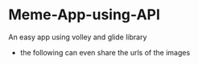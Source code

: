 # Meme-App-using-API
An easy app using volley and glide library 
 - the following can even share the urls of the images 
